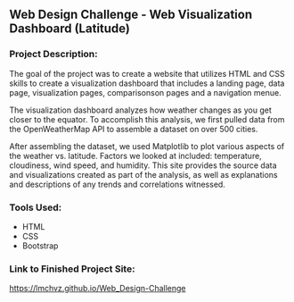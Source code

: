 ## Web Design Challenge - Web Visualization Dashboard (Latitude)

### Project Description: 
The goal of the project was to create a website that utilizes HTML and CSS skills to create a visualization dashboard that includes a landing page, data page, visualization pages, comparisonson pages and a navigation menue.  

The visualization dashboard analyzes how weather changes as you get closer to the equator. To accomplish this analysis, we first pulled data from the OpenWeatherMap API to assemble a dataset on over 500 cities.

After assembling the dataset, we used Matplotlib to plot various aspects of the weather vs. latitude. Factors we looked at included: temperature, cloudiness, wind speed, and humidity. This site provides the source data and visualizations created as part of the analysis, as well as explanations and descriptions of any trends and correlations witnessed.

### Tools Used: 
- HTML 
- CSS 
- Bootstrap

### Link to Finished Project Site: 
https://lmchvz.github.io/Web_Design-Challenge
